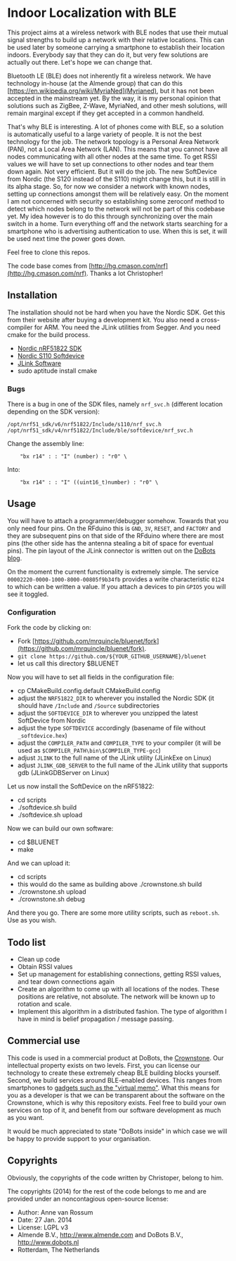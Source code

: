 # Indoor Localization with BLE

This project aims at a wireless network with BLE nodes that use their mutual signal strengths to build up a network with their relative locations. This can be used later by someone carrying a smartphone to establish their location indoors. Everybody say that they can do it, but very few solutions are actually out there. Let's hope we can change that.

Bluetooth LE (BLE) does not inherently fit a wireless network. We have technology in-house (at the Almende group) that can do this [https://en.wikipedia.org/wiki/MyriaNed](Myrianed), but it has not been accepted in the mainstream yet. By the way, it is my personal opinion that solutions such as ZigBee, Z-Wave, MyriaNed, and other mesh solutions, will remain marginal except if they get accepted in a common handheld.

That's why BLE is interesting. A lot of phones come with BLE, so a solution is automatically useful to a large variety of people. It is not the best technology for the job. The network topology is a Personal Area Network (PAN), not a Local Area Network (LAN). This means that you cannot have all nodes communicating with all other nodes at the same time. To get RSSI values we will have to set up connections to other nodes and tear them down again. Not very efficient. But it will do the job. The new SoftDevice from Nordic (the S120 instead of the S110) might change this, but it is still in its alpha stage. So, for now we consider a network with known nodes, setting up connections amongst them will be relatively easy. On the moment I am not concerned with security so establishing some zeroconf method to detect which nodes belong to the network will not be part of this codebase yet. My idea however is to do this through synchronizing over the main switch in a home. Turn everything off and the network starts searching for a smartphone who is advertising authentication to use. When this is set, it will be used next time the power goes down. 

Feel free to clone this repos.

The code base comes from [http://hg.cmason.com/nrf](http://hg.cmason.com/nrf). Thanks a lot Christopher!

## Installation

The installation should not be hard when you have the Nordic SDK. Get this from their website after buying a development kit. You also need a cross-compiler for ARM. You need the JLink utilities from Segger. And you need cmake for the build process.

* [Nordic nRF51822 SDK](https://www.nordicsemi.com/eng/Products/Bluetooth-R-low-energy/nRF51822)
* [Nordic S110 Softdevice](http://www.nordicsemi.com/eng/Products/S110-SoftDevice-v7.0)
* [JLink Software](http://www.segger.com/jlink-software.html)
* sudo aptitude install cmake

### Bugs

There is a bug in one of the SDK files, namely `nrf_svc.h` (different location depending on the SDK version):

    /opt/nrf51_sdk/v6/nrf51822/Include/s110/nrf_svc.h
    /opt/nrf51_sdk/v4/nrf51822/Include/ble/softdevice/nrf_svc.h

Change the assembly line:

        "bx r14" : : "I" (number) : "r0" \

Into:

        "bx r14" : : "I" ((uint16_t)number) : "r0" \

## Usage

You will have to attach a programmer/debugger somehow. Towards that you only need four pins. On the RFduino this is `GND`, `3V`, `RESET`, and `FACTORY` and they are subsequent pins on that side of the RFduino where there are most pins (the other side has the antenna stealing a bit of space for eventual pins). The pin layout of the JLink connector is written out on the [DoBots blog](http://dobots.nl/2014/03/05/rfduino-without-rfduino-code/).

On the moment the current functionality is extremely simple. The service `00002220-0000-1000-8000-00805f9b34fb` provides a write characteristic `0124` to which can be written a value. If you attach a devices to pin `GPIO5` you will see it toggled.

### Configuration

Fork the code by clicking on:

* Fork [https://github.com/mrquincle/bluenet/fork](https://github.com/mrquincle/bluenet/fork).
* `git clone https://github.com/${YOUR_GITHUB_USERNAME}/bluenet`
* let us call this directory $BLUENET

Now you will have to set all fields in the configuration file:

* cp CMakeBuild.config.default CMakeBuild.config
* adjust the `NRF51822_DIR` to wherever you installed the Nordic SDK (it should have `/Include` and `/Source` subdirectories
* adjust the `SOFTDEVICE_DIR` to wherever you unzipped the latest SoftDevice from Nordic
* adjust the type `SOFTDEVICE` accordingly (basename of file without `_softdevice.hex`)
* adjust the `COMPILER_PATH` and `COMPILER_TYPE` to your compiler (it will be used as `$COMPILER_PATH\bin\$COMPILER_TYPE-gcc`)
* adjust `JLINK` to the full name of the JLink utility (JLinkExe on Linux)
* adjust `JLINK_GDB_SERVER` to the full name of the JLink utility that supports gdb (JLinkGDBServer on Linux)

Let us now install the SoftDevice on the nRF51822:

* cd scripts
* ./softdevice.sh build
* ./softdevice.sh upload

Now we can build our own software:

* cd $BLUENET
* make

And we can upload it:

* cd scripts
* this would do the same as building above ./crownstone.sh build 
* ./crownstone.sh upload
* ./crownstone.sh debug

And there you go. There are some more utility scripts, such as `reboot.sh`. Use as you wish. 

## Todo list

* Clean up code
* Obtain RSSI values
* Set up management for establishing connections, getting RSSI values, and tear down connections again
* Create an algorithm to come up with all locations of the nodes. These positions are relative, not absolute. The network will be known up to rotation and scale.
* Implement this algorithm in a distributed fashion. The type of algorithm I have in mind is belief propagation / message passing.

## Commercial use

This code is used in a commercial product at DoBots, the [Crownstone](http://dobots.nl/products/crownstone). Our intellectual property exists on two levels. First, you can license our technology to create these extremely cheap BLE building blocks yourself. Second, we build services around BLE-enabled devices. This ranges from smartphones to [gadgets such as the "virtual memo"](http://dobots.nl/2014/07/15/ble-dobeacon-a-virtual-memo/). What this means for you as a developer is that we can be transparent about the software on the Crownstone, which is why this repository exists. Feel free to build your own services on top of it, and benefit from our software development as much as you want. 

It would be much appreciated to state "DoBots inside" in which case we will be happy to provide support to your organisation.

## Copyrights

Obviously, the copyrights of the code written by Christoper, belong to him.

The copyrights (2014) for the rest of the code belongs to me and are provided under an noncontagious open-source license:

* Author: Anne van Rossum
* Date: 27 Jan. 2014
* License: LGPL v3
* Almende B.V., http://www.almende.com and DoBots B.V., http://www.dobots.nl
* Rotterdam, The Netherlands

